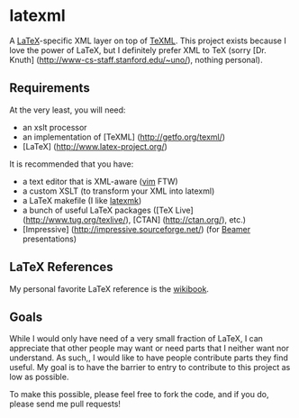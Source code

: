 latexml
=======

A [LaTeX](http://www.latex-project.org/)-specific XML layer on top of [TeXML](http://getfo.org/texml/).  This project exists because I love the power of LaTeX, but I definitely prefer XML to TeX (sorry [Dr. Knuth] (http://www-cs-staff.stanford.edu/~uno/), nothing personal).

Requirements
------------

At the very least, you will need:
 * an xslt processor
 * an implementation of [TeXML] (http://getfo.org/texml/)
 * [LaTeX] (http://www.latex-project.org/)

It is recommended that you have:
 * a text editor that is XML-aware ([vim](http://www.vim.org/) FTW)
 * a custom XSLT (to transform your XML into latexml)
 * a LaTeX makefile (I like [latexmk](http://www.phys.psu.edu/~collins/software/latexmk-jcc/))
 * a bunch of useful LaTeX packages ([TeX Live] (http://www.tug.org/texlive/), [CTAN] (http://ctan.org/), etc.)
 * [Impressive] (http://impressive.sourceforge.net/) (for [Beamer](https://bitbucket.org/rivanvx/beamer/wiki/Home) presentations)

LaTeX References
----------------

My personal favorite LaTeX reference is the [wikibook](https://en.wikibooks.org/wiki/LaTeX).

Goals
-----

While I would only have need of a very small fraction of LaTeX, I can appreciate that other people may want or need parts that I neither want nor understand.  As such,, I would like to have people contribute parts they find useful.  My goal is to have the barrier to entry to contribute to this project as low as possible.

To make this possible, please feel free to fork the code, and if you do, please send me pull requests!

